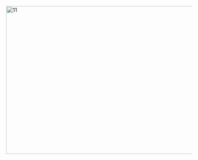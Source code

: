<img width="782" height="402" alt="11" src="https://github.com/user-attachments/assets/fe800c83-e136-44b9-98f5-245e2a9bbf20" />
